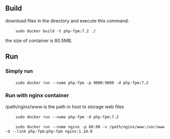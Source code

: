 ## Build
download files in the directory and execute this command:

&nbsp;&nbsp;&nbsp;&nbsp;&nbsp;&nbsp;&nbsp;&nbsp;`sudo docker build -t php-fpm:7.2 ./`

the size of container is 80.5MB.

## Run
### Simply run
&nbsp;&nbsp;&nbsp;&nbsp;&nbsp;&nbsp;&nbsp;&nbsp;`sudo docker run --name php-fpm -p 9000:9000 -d php-fpm:7.2`

### Run with nginx container
/path/nginx/www is the path in host to storage web files

&nbsp;&nbsp;&nbsp;&nbsp;&nbsp;&nbsp;&nbsp;&nbsp;`sudo docker run --name php-fpm -d php-fpm:7.2`

&nbsp;&nbsp;&nbsp;&nbsp;&nbsp;&nbsp;&nbsp;&nbsp;`sudo docker run --name nginx -p 80:80 -v /path/nginx/www:/var/www  -d --link php-fpm:php-fpm nginx:1.14.0`
